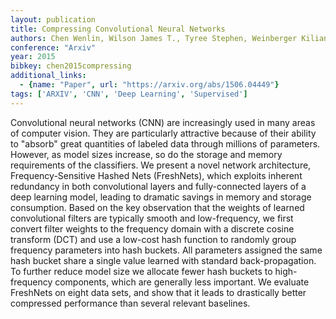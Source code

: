 ```yaml
---
layout: publication
title: Compressing Convolutional Neural Networks
authors: Chen Wenlin, Wilson James T., Tyree Stephen, Weinberger Kilian Q., Chen Yixin
conference: "Arxiv"
year: 2015
bibkey: chen2015compressing
additional_links:
  - {name: "Paper", url: "https://arxiv.org/abs/1506.04449"}
tags: ['ARXIV', 'CNN', 'Deep Learning', 'Supervised']
---
```

Convolutional neural networks (CNN) are increasingly used in many areas of
computer vision. They are particularly attractive because of their ability to
"absorb" great quantities of labeled data through millions of parameters.
However, as model sizes increase, so do the storage and memory requirements of
the classifiers. We present a novel network architecture, Frequency-Sensitive
Hashed Nets (FreshNets), which exploits inherent redundancy in both
convolutional layers and fully-connected layers of a deep learning model,
leading to dramatic savings in memory and storage consumption. Based on the key
observation that the weights of learned convolutional filters are typically
smooth and low-frequency, we first convert filter weights to the frequency
domain with a discrete cosine transform (DCT) and use a low-cost hash function
to randomly group frequency parameters into hash buckets. All parameters
assigned the same hash bucket share a single value learned with standard
back-propagation. To further reduce model size we allocate fewer hash buckets
to high-frequency components, which are generally less important. We evaluate
FreshNets on eight data sets, and show that it leads to drastically better
compressed performance than several relevant baselines.
